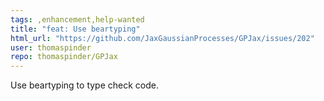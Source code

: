 ```yaml
---
tags: ,enhancement,help-wanted
title: "feat: Use beartyping"
html_url: "https://github.com/JaxGaussianProcesses/GPJax/issues/202"
user: thomaspinder
repo: thomaspinder/GPJax
---
```


Use beartyping to type check code.